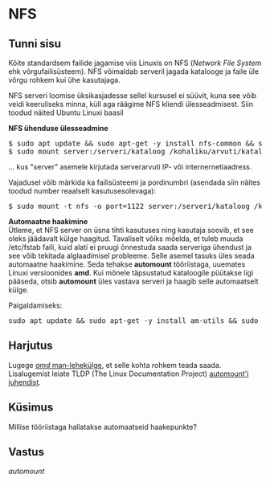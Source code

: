 # NFS

## Tunni sisu

Kõite standardsem failide jagamise viis Linuxis on NFS (*Network File System* ehk võrgufailisüsteem). NFS võimaldab serveril jagada katalooge ja faile üle võrgu rohkem kui ühe kasutajaga.

NFS serveri loomise üksikasjadesse sellel kursusel ei süüvit, kuna see võib veidi keeruliseks minna, küll aga räägime NFS kliendi ülesseadmisest. Siin toodud näited Ubuntu Linuxi baasil

<b>NFS ühenduse ülesseadmine</b><br>
<pre>$ sudo apt update && sudo apt-get -y install nfs-common && sudo ldconfig && sudo dpkg --configure -a && sudo apt-get clean
$ sudo mount server:/serveri/kataloog /kohaliku/arvuti/kataloog</pre>

... kus "server" asemele kirjutada serverarvuti IP- või internernetiaadress.<br>

Vajadusel võib märkida ka failisüsteemi ja pordinumbri (asendada siin näites toodud number reaalselt kasutusesolevaga):<br>
<pre>$ sudo mount -t nfs -o port=1122 server:/serveri/kataloog /kohaliku/arvuti/kataloog</pre>


<b>Automaatne haakimine</b><br>
Ütleme, et NFS server on üsna tihti kasutuses ning kasutaja soovib, et see oleks jäädavalt külge haagitud. Tavaliselt võiks mõelda, et tuleb muuda /etc/fstab faili, kuid alati ei pruugi õnnestuda saada serveriga ühendust ja see võib tekitada alglaadimisel probleeme. Selle asemel tasuks üles seada automaatne haakimine. Seda tehakse <b>automount</b> tööriistaga, uuemates Linuxi versioonides <b>amd</b>. Kui mõnele täpsustatud kataloogile püütakse ligi pääseda, otsib <b>automount</b> üles vastava serveri ja haagib selle automaatselt külge.

Paigaldamiseks:<br>
<pre>
sudo apt update && sudo apt-get -y install am-utils && sudo ldconfig && sudo dpkg --configure -a && sudo apt-get clean
</pre>

## Harjutus

Lugege [*amd* man-lehekülge](https://linux.die.net/man/8/amd), et selle kohta rohkem teada saada. Lisalugemist leiate TLDP (The Linux Documentation Project) [automount'i juhendist](http://www.tldp.org/HOWTO/Automount.html).

## Küsimus

Millise tööriistaga hallatakse automaatseid haakepunkte?

## Vastus

*automount*
